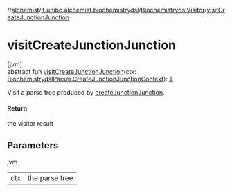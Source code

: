 //[alchemist](../../../index.md)/[it.unibo.alchemist.biochemistrydsl](../index.md)/[BiochemistrydslVisitor](index.md)/[visitCreateJunctionJunction](visit-create-junction-junction.md)

# visitCreateJunctionJunction

[jvm]\
abstract fun [visitCreateJunctionJunction](visit-create-junction-junction.md)(ctx: [BiochemistrydslParser.CreateJunctionJunctionContext](../-biochemistrydsl-parser/-create-junction-junction-context/index.md)): [T](../../it.unibo.alchemist.model.implementations.conditions/-generic-molecule-present/index.md)

Visit a parse tree produced by [createJunctionJunction](../-biochemistrydsl-parser/create-junction-junction.md).

#### Return

the visitor result

## Parameters

jvm

| | |
|---|---|
| ctx | the parse tree |

